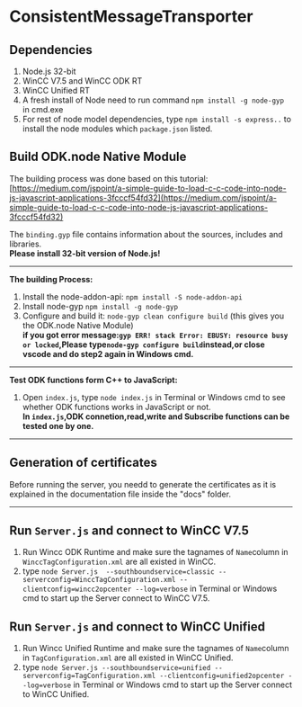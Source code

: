 # ConsistentMessageTransporter

## Dependencies
1. Node.js 32-bit  
2. WinCC V7.5  and WinCC ODK RT  
3. WinCC Unified RT
4. A fresh install of Node need to run command `npm install -g node-gyp` in cmd.exe  
5. For rest of node model dependencies,  type `npm install -s express..` to install the node modules which `package.json` listed.  

## Build ODK.node Native Module
The building process was done based on this tutorial:[https://medium.com/jspoint/a-simple-guide-to-load-c-c-code-into-node-js-javascript-applications-3fcccf54fd32](https://medium.com/jspoint/a-simple-guide-to-load-c-c-code-into-node-js-javascript-applications-3fcccf54fd32)

The `binding.gyp` file contains information about the sources, includes and libraries.  
**Please install 32-bit version of Node.js!**  
***
**The building Process:**  
1. Install the node-addon-api: `npm install -S node-addon-api`
2. Install node-gyp `npm install -g node-gyp`
3. Configure and build it: `node-gyp clean configure build` (this gives you the ODK.node Native Module)  
**if you got error message:`gyp ERR! stack Error: EBUSY: resource busy or locked`,Please type`node-gyp configure build`instead,or close vscode and do step2 again in Windows cmd.**
*** 
 **Test ODK functions form C++ to JavaScript:**  
 1. Open `index.js`, type `node index.js` in Terminal or Windows cmd to see  whether ODK functions works in JavaScript or not.   
 **In `index.js`,ODK connetion,read,write and Subscribe functions can be tested one by one.**     
***   

 ## Generation of certificates
Before running the server, you needd to generate the certificates as it is explained in the documentation file inside the "docs" folder.
*** 
 ## Run `Server.js` and connect to WinCC V7.5 
1. Run Wincc ODK Runtime and make sure the tagnames of  `Name`column in `WinccTagConfiguration.xml` are all existed in WinCC.  
2. type `node Server.js  --southboundservice=classic --serverconfig=WinccTagConfiguration.xml --clientconfig=wincc2opcenter --log=verbose` in Terminal or Windows cmd to start up the Server connect to WinCC V7.5.    

 ## Run `Server.js` and connect to WinCC Unified
1. Run Wincc Unified Runtime and make sure the tagnames of `Name`column in `TagConfiguration.xml` are all existed in WinCC Unified.  
2. type `node Server.js --southboundservice=unified --serverconfig=TagConfiguration.xml --clientconfig=unified2opcenter --log=verbose` in Terminal or Windows cmd to start up the Server connect to WinCC Unified.  




